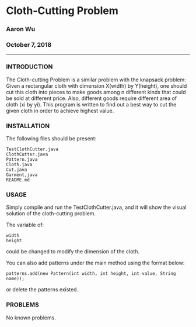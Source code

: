 # Cloth-Cutting Problem
### Aaron Wu ###
### October 7, 2018 ###
---
### INTRODUCTION ###

The Cloth-cutting Problem is a similar problem with the knapsack problem: Given a rectangular cloth with dimension X(width) by Y(height), one should cut this cloth into pieces to make goods among n different kinds that could be sold at different price. Also, different goods require different area of cloth (xi by yi). This program is written to find out a best way to cut the given cloth in order to achieve highest value.

### INSTALLATION ###

The following files should be present:
	
	TestClothCutter.java
	ClothCutter.java
	Pattern.java
	Cloth.java
	Cut.java
	Garment,java
	README.md
	

### USAGE ###

Simply compile and run the TestClothCutter.java, and it will show the visual solution of the cloth-cutting problem.

The variable of:
```
width
height
```
could be changed to modify the dimension of the cloth.

You can also add patterns under the main method using the format below:
	
`patterns.add(new Pattern(int width, int height, int value, String name));`

or delete the patterns existed.

### PROBLEMS ###

No known problems.
